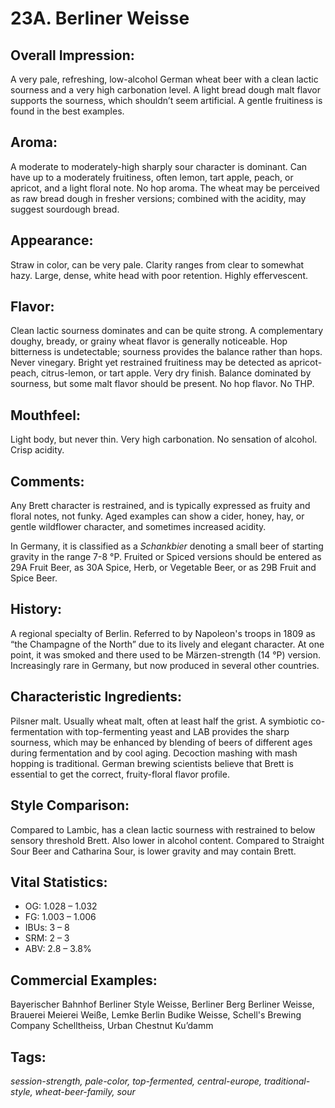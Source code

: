 # 23A. Berliner Weisse

## Overall Impression: 

A very pale, refreshing, low-alcohol German wheat beer with a clean lactic sourness and a very high carbonation level. A light bread dough malt flavor supports the sourness, which shouldn’t seem artificial. A gentle fruitiness is found in the best examples.

## Aroma: 

A moderate to moderately-high sharply sour character is dominant. Can have up to a moderately fruitiness, often lemon, tart apple, peach, or apricot, and a light floral note. No hop aroma. The wheat may be perceived as raw bread dough in fresher versions; combined with the acidity, may suggest sourdough bread. 

## Appearance: 

Straw in color, can be very pale. Clarity ranges from clear to somewhat hazy. Large, dense, white head with poor retention. Highly effervescent.

## Flavor: 

Clean lactic sourness dominates and can be quite strong. A complementary doughy, bready, or grainy wheat flavor is generally noticeable. Hop bitterness is undetectable; sourness provides the balance rather than hops. Never vinegary. Bright yet restrained fruitiness may be detected as apricot-peach, citrus-lemon, or tart apple. Very dry finish. Balance dominated by sourness, but some malt flavor should be present. No hop flavor. No THP.

## Mouthfeel: 

Light body, but never thin. Very high carbonation. No sensation of alcohol. Crisp acidity.

## Comments: 

Any Brett character is restrained, and is typically expressed as fruity and floral notes, not funky. Aged examples can show a cider, honey, hay, or gentle wildflower character, and sometimes increased acidity.

In Germany, it is classified as a _Schankbier_ denoting a small beer of starting gravity in the range 7-8 °P. Fruited or Spiced versions should be entered as 29A Fruit Beer, as 30A Spice, Herb, or Vegetable Beer, or as 29B Fruit and Spice Beer.

## History: 

A regional specialty of Berlin. Referred to by Napoleon's troops in 1809 as “the Champagne of the North” due to its lively and elegant character. At one point, it was smoked and there used to be Märzen-strength (14 °P) version. Increasingly rare in Germany, but now produced in several other countries.

## Characteristic Ingredients: 

Pilsner malt. Usually wheat malt, often at least half the grist. A symbiotic co-fermentation with top-fermenting yeast and LAB provides the sharp sourness, which may be enhanced by blending of beers of different ages during fermentation and by cool aging. Decoction mashing with mash hopping is traditional. German brewing scientists believe that Brett is essential to get the correct, fruity-floral flavor profile.

## Style Comparison: 

Compared to Lambic, has a clean lactic sourness with restrained to below sensory threshold Brett. Also lower in alcohol content. Compared to Straight Sour Beer and Catharina Sour, is lower gravity and may contain Brett.

## Vital Statistics:	
- OG:	1.028 – 1.032
- FG:	1.003 – 1.006
- IBUs:	3 – 8 	
- SRM:	2 – 3	
- ABV:	2.8 – 3.8%

## Commercial Examples: 

Bayerischer Bahnhof Berliner Style Weisse, Berliner Berg Berliner Weisse, Brauerei Meierei Weiße, Lemke Berlin Budike Weisse, Schell's Brewing Company Schelltheiss, Urban Chestnut Ku’damm

## Tags: 

_session-strength, pale-color, top-fermented, central-europe, traditional-style, wheat-beer-family, sour_

